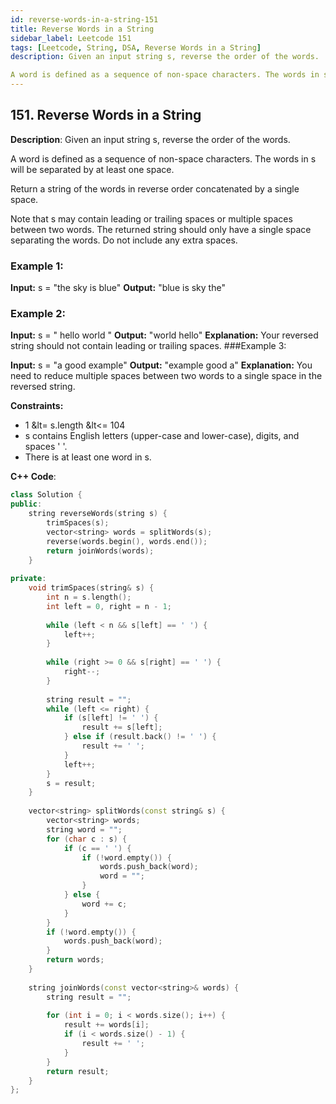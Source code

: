 ```yaml
---
id: reverse-words-in-a-string-151
title: Reverse Words in a String
sidebar_label: Leetcode 151
tags: [Leetcode, String, DSA, Reverse Words in a String]
description: Given an input string s, reverse the order of the words.

A word is defined as a sequence of non-space characters. The words in s will be separated by at least one space.
---
```


## 151. Reverse Words in a String
**Description**: 
Given an input string s, reverse the order of the words.

A word is defined as a sequence of non-space characters. The words in s will be separated by at least one space.

Return a string of the words in reverse order concatenated by a single space.

Note that s may contain leading or trailing spaces or multiple spaces between two words. The returned string should only have a single space separating the words. Do not include any extra spaces.

### Example 1:

**Input:** s = "the sky is blue"
**Output:** "blue is sky the"
### Example 2:

**Input:** s = "  hello world  "
**Output:** "world hello"
**Explanation:** Your reversed string should not contain leading or trailing spaces.
###Example 3:

**Input:** s = "a good   example"
**Output:** "example good a"
**Explanation:** You need to reduce multiple spaces between two words to a single space in the reversed string.

**Constraints:**
- 1 &lt= s.length &lt<= 104
- s contains English letters (upper-case and lower-case), digits, and spaces ' '.
- There is at least one word in s.

**C++ Code**:
```cpp
class Solution {
public:
    string reverseWords(string s) {
        trimSpaces(s);
        vector<string> words = splitWords(s);
        reverse(words.begin(), words.end());
        return joinWords(words);
    }
    
private:
    void trimSpaces(string& s) {
        int n = s.length();
        int left = 0, right = n - 1;
    
        while (left < n && s[left] == ' ') {
            left++;
        }
    
        while (right >= 0 && s[right] == ' ') {
            right--;
        }
    
        string result = "";
        while (left <= right) {
            if (s[left] != ' ') {
                result += s[left];
            } else if (result.back() != ' ') {
                result += ' ';
            }
            left++;
        }
        s = result;  
    }
    
    vector<string> splitWords(const string& s) {
        vector<string> words;
        string word = "";
        for (char c : s) {
            if (c == ' ') {
                if (!word.empty()) {
                    words.push_back(word);
                    word = "";
                }
            } else {
                word += c;
            }
        }
        if (!word.empty()) {
            words.push_back(word);
        }
        return words;
    }
    
    string joinWords(const vector<string>& words) {
        string result = "";
        
        for (int i = 0; i < words.size(); i++) {
            result += words[i];
            if (i < words.size() - 1) {
                result += ' '; 
            }
        }
        return result;
    }
};

```
